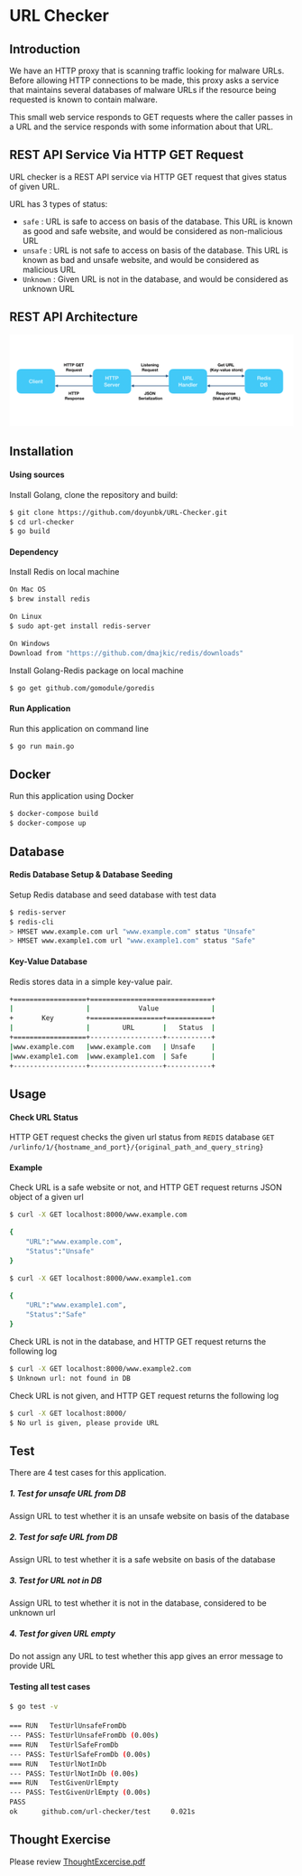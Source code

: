 # URL Checker

## Introduction

We have an HTTP proxy that is scanning traffic looking for malware URLs. Before allowing HTTP connections to be made, this proxy asks a service that maintains several databases of malware URLs if the resource being requested is known to contain malware.

This small web service responds to GET requests where the caller passes in a URL and the service responds with some information about that URL.

## REST API Service Via HTTP GET Request

URL checker is a REST API service via HTTP GET request that gives status of given URL.

URL has 3 types of status:
* `safe` : URL is safe to access on basis of the database. This URL is known as good and safe website, and would be considered as non-malicious URL
* `unsafe` : URL is not safe to access on basis of the database. This URL is known as bad and unsafe website, and would be considered as malicious URL
* `Unknown` : Given URL is not in the database, and would be considered as unknown URL

## REST API Architecture

![REST API Architecture](https://github.com/doyunbk/URL-Checker/blob/master/REST_API_architecture.png)

## Installation 

#### Using sources

Install Golang, clone the repository and build:

```sh
$ git clone https://github.com/doyunbk/URL-Checker.git
$ cd url-checker
$ go build
```

#### Dependency 
Install Redis on local machine
```sh
On Mac OS
$ brew install redis
```
```sh
On Linux
$ sudo apt-get install redis-server
```
```sh
On Windows
Download from "https://github.com/dmajkic/redis/downloads"
```
Install Golang-Redis package on local machine
```sh
$ go get github.com/gomodule/goredis
```

#### Run Application

Run this application on command line

```sh
$ go run main.go
```

## Docker

Run this application using Docker
```sh
$ docker-compose build
$ docker-compose up
```


## Database

#### Redis Database Setup & Database Seeding
Setup Redis database and seed database with test data
```sh
$ redis-server
$ redis-cli
> HMSET www.example.com url "www.example.com" status "Unsafe"
> HMSET www.example1.com url "www.example1.com" status "Safe"
```

#### Key-Value Database

Redis stores data in a simple key-value pair.
```sh
+==================+==============================+
|                  |            Value             |
+       Key        +==================+===========+
|                  |        URL       |   Status  |
+==================+------------------+-----------+
|www.example.com   |www.example.com   | Unsafe    |
|www.example1.com  |www.example1.com  | Safe      |
+------------------+------------------+-----------+
```

## Usage

#### Check URL Status

HTTP GET request checks the given url status from `REDIS` database
`GET /urlinfo/1/{hostname_and_port}/{original_path_and_query_string}`

#### Example
Check URL is a safe website or not, and HTTP GET request returns JSON object of a given url
```sh
$ curl -X GET localhost:8000/www.example.com
```
```sh
{
    "URL":"www.example.com",
    "Status":"Unsafe"
}
```

```sh
$ curl -X GET localhost:8000/www.example1.com
```
```sh
{
    "URL":"www.example1.com",
    "Status":"Safe"
}
```

Check URL is not in the database, and HTTP GET request returns the following log
```sh
$ curl -X GET localhost:8000/www.example2.com
$ Unknown url: not found in DB
```
Check URL is not given, and HTTP GET request returns the following log
```sh
$ curl -X GET localhost:8000/
$ No url is given, please provide URL
```


## Test

There are 4 test cases for this application.
##### 1. Test for unsafe URL from DB 
Assign URL to test whether it is an unsafe website on basis of the database
##### 2. Test for safe URL from DB
Assign URL to test whether it is a safe website on basis of the database
##### 3. Test for URL not in DB
Assign URL to test whether it is not in the database, considered to be unknown url
##### 4. Test for given URL empty
Do not assign any URL to test whether this app gives an error message to provide URL

#### Testing all test cases

```sh
$ go test -v

=== RUN   TestUrlUnsafeFromDb
--- PASS: TestUrlUnsafeFromDb (0.00s)
=== RUN   TestUrlSafeFromDb
--- PASS: TestUrlSafeFromDb (0.00s)
=== RUN   TestUrlNotInDb
--- PASS: TestUrlNotInDb (0.00s)
=== RUN   TestGivenUrlEmpty
--- PASS: TestGivenUrlEmpty (0.00s)
PASS
ok      github.com/url-checker/test     0.021s
```

## Thought Exercise

Please review [ThoughtExcercise.pdf](https://)